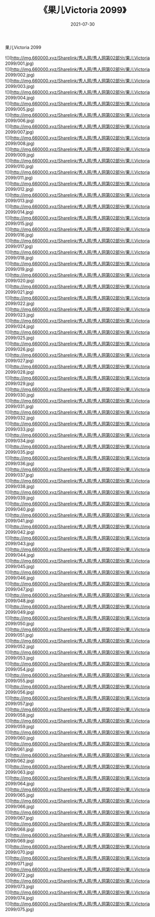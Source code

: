 ﻿---
layout: post
title:  《果儿Victoria 2099》
date:   2021-07-30
img: http://img.660000.xyz/Sharelink/秀人网/秀人网第02部分/果儿Victoria 2099/000.jpg
categories: [美女, 清纯, 唯美]
---

果儿Victoria 2099

  ![](http://img.660000.xyz/Sharelink/秀人网/秀人网第02部分/果儿Victoria 2099/001.jpg) <br> ![](http://img.660000.xyz/Sharelink/秀人网/秀人网第02部分/果儿Victoria 2099/002.jpg) <br> ![](http://img.660000.xyz/Sharelink/秀人网/秀人网第02部分/果儿Victoria 2099/003.jpg) <br> ![](http://img.660000.xyz/Sharelink/秀人网/秀人网第02部分/果儿Victoria 2099/004.jpg) <br> ![](http://img.660000.xyz/Sharelink/秀人网/秀人网第02部分/果儿Victoria 2099/005.jpg) <br> ![](http://img.660000.xyz/Sharelink/秀人网/秀人网第02部分/果儿Victoria 2099/006.jpg) <br> ![](http://img.660000.xyz/Sharelink/秀人网/秀人网第02部分/果儿Victoria 2099/007.jpg) <br> ![](http://img.660000.xyz/Sharelink/秀人网/秀人网第02部分/果儿Victoria 2099/008.jpg) <br> ![](http://img.660000.xyz/Sharelink/秀人网/秀人网第02部分/果儿Victoria 2099/009.jpg) <br> ![](http://img.660000.xyz/Sharelink/秀人网/秀人网第02部分/果儿Victoria 2099/010.jpg) <br> ![](http://img.660000.xyz/Sharelink/秀人网/秀人网第02部分/果儿Victoria 2099/011.jpg) <br> ![](http://img.660000.xyz/Sharelink/秀人网/秀人网第02部分/果儿Victoria 2099/012.jpg) <br> ![](http://img.660000.xyz/Sharelink/秀人网/秀人网第02部分/果儿Victoria 2099/013.jpg) <br> ![](http://img.660000.xyz/Sharelink/秀人网/秀人网第02部分/果儿Victoria 2099/014.jpg) <br> ![](http://img.660000.xyz/Sharelink/秀人网/秀人网第02部分/果儿Victoria 2099/015.jpg) <br> ![](http://img.660000.xyz/Sharelink/秀人网/秀人网第02部分/果儿Victoria 2099/016.jpg) <br> ![](http://img.660000.xyz/Sharelink/秀人网/秀人网第02部分/果儿Victoria 2099/017.jpg) <br> ![](http://img.660000.xyz/Sharelink/秀人网/秀人网第02部分/果儿Victoria 2099/018.jpg) <br> ![](http://img.660000.xyz/Sharelink/秀人网/秀人网第02部分/果儿Victoria 2099/019.jpg) <br> ![](http://img.660000.xyz/Sharelink/秀人网/秀人网第02部分/果儿Victoria 2099/020.jpg) <br> ![](http://img.660000.xyz/Sharelink/秀人网/秀人网第02部分/果儿Victoria 2099/021.jpg) <br> ![](http://img.660000.xyz/Sharelink/秀人网/秀人网第02部分/果儿Victoria 2099/022.jpg) <br> ![](http://img.660000.xyz/Sharelink/秀人网/秀人网第02部分/果儿Victoria 2099/023.jpg) <br> ![](http://img.660000.xyz/Sharelink/秀人网/秀人网第02部分/果儿Victoria 2099/024.jpg) <br> ![](http://img.660000.xyz/Sharelink/秀人网/秀人网第02部分/果儿Victoria 2099/025.jpg) <br> ![](http://img.660000.xyz/Sharelink/秀人网/秀人网第02部分/果儿Victoria 2099/026.jpg) <br> ![](http://img.660000.xyz/Sharelink/秀人网/秀人网第02部分/果儿Victoria 2099/027.jpg) <br> ![](http://img.660000.xyz/Sharelink/秀人网/秀人网第02部分/果儿Victoria 2099/028.jpg) <br> ![](http://img.660000.xyz/Sharelink/秀人网/秀人网第02部分/果儿Victoria 2099/029.jpg) <br> ![](http://img.660000.xyz/Sharelink/秀人网/秀人网第02部分/果儿Victoria 2099/030.jpg) <br> ![](http://img.660000.xyz/Sharelink/秀人网/秀人网第02部分/果儿Victoria 2099/031.jpg) <br> ![](http://img.660000.xyz/Sharelink/秀人网/秀人网第02部分/果儿Victoria 2099/032.jpg) <br> ![](http://img.660000.xyz/Sharelink/秀人网/秀人网第02部分/果儿Victoria 2099/033.jpg) <br> ![](http://img.660000.xyz/Sharelink/秀人网/秀人网第02部分/果儿Victoria 2099/034.jpg) <br> ![](http://img.660000.xyz/Sharelink/秀人网/秀人网第02部分/果儿Victoria 2099/035.jpg) <br> ![](http://img.660000.xyz/Sharelink/秀人网/秀人网第02部分/果儿Victoria 2099/036.jpg) <br> ![](http://img.660000.xyz/Sharelink/秀人网/秀人网第02部分/果儿Victoria 2099/037.jpg) <br> ![](http://img.660000.xyz/Sharelink/秀人网/秀人网第02部分/果儿Victoria 2099/038.jpg) <br> ![](http://img.660000.xyz/Sharelink/秀人网/秀人网第02部分/果儿Victoria 2099/039.jpg) <br> ![](http://img.660000.xyz/Sharelink/秀人网/秀人网第02部分/果儿Victoria 2099/040.jpg) <br> ![](http://img.660000.xyz/Sharelink/秀人网/秀人网第02部分/果儿Victoria 2099/041.jpg) <br> ![](http://img.660000.xyz/Sharelink/秀人网/秀人网第02部分/果儿Victoria 2099/042.jpg) <br> ![](http://img.660000.xyz/Sharelink/秀人网/秀人网第02部分/果儿Victoria 2099/043.jpg) <br> ![](http://img.660000.xyz/Sharelink/秀人网/秀人网第02部分/果儿Victoria 2099/044.jpg) <br> ![](http://img.660000.xyz/Sharelink/秀人网/秀人网第02部分/果儿Victoria 2099/045.jpg) <br> ![](http://img.660000.xyz/Sharelink/秀人网/秀人网第02部分/果儿Victoria 2099/046.jpg) <br> ![](http://img.660000.xyz/Sharelink/秀人网/秀人网第02部分/果儿Victoria 2099/047.jpg) <br> ![](http://img.660000.xyz/Sharelink/秀人网/秀人网第02部分/果儿Victoria 2099/048.jpg) <br> ![](http://img.660000.xyz/Sharelink/秀人网/秀人网第02部分/果儿Victoria 2099/049.jpg) <br> ![](http://img.660000.xyz/Sharelink/秀人网/秀人网第02部分/果儿Victoria 2099/050.jpg) <br> ![](http://img.660000.xyz/Sharelink/秀人网/秀人网第02部分/果儿Victoria 2099/051.jpg) <br> ![](http://img.660000.xyz/Sharelink/秀人网/秀人网第02部分/果儿Victoria 2099/052.jpg) <br> ![](http://img.660000.xyz/Sharelink/秀人网/秀人网第02部分/果儿Victoria 2099/053.jpg) <br> ![](http://img.660000.xyz/Sharelink/秀人网/秀人网第02部分/果儿Victoria 2099/054.jpg) <br> ![](http://img.660000.xyz/Sharelink/秀人网/秀人网第02部分/果儿Victoria 2099/055.jpg) <br> ![](http://img.660000.xyz/Sharelink/秀人网/秀人网第02部分/果儿Victoria 2099/056.jpg) <br> ![](http://img.660000.xyz/Sharelink/秀人网/秀人网第02部分/果儿Victoria 2099/057.jpg) <br> ![](http://img.660000.xyz/Sharelink/秀人网/秀人网第02部分/果儿Victoria 2099/058.jpg) <br> ![](http://img.660000.xyz/Sharelink/秀人网/秀人网第02部分/果儿Victoria 2099/059.jpg) <br> ![](http://img.660000.xyz/Sharelink/秀人网/秀人网第02部分/果儿Victoria 2099/060.jpg) <br> ![](http://img.660000.xyz/Sharelink/秀人网/秀人网第02部分/果儿Victoria 2099/061.jpg) <br> ![](http://img.660000.xyz/Sharelink/秀人网/秀人网第02部分/果儿Victoria 2099/062.jpg) <br> ![](http://img.660000.xyz/Sharelink/秀人网/秀人网第02部分/果儿Victoria 2099/063.jpg) <br> ![](http://img.660000.xyz/Sharelink/秀人网/秀人网第02部分/果儿Victoria 2099/064.jpg) <br> ![](http://img.660000.xyz/Sharelink/秀人网/秀人网第02部分/果儿Victoria 2099/065.jpg) <br> ![](http://img.660000.xyz/Sharelink/秀人网/秀人网第02部分/果儿Victoria 2099/066.jpg) <br> ![](http://img.660000.xyz/Sharelink/秀人网/秀人网第02部分/果儿Victoria 2099/067.jpg) <br> ![](http://img.660000.xyz/Sharelink/秀人网/秀人网第02部分/果儿Victoria 2099/068.jpg) <br> ![](http://img.660000.xyz/Sharelink/秀人网/秀人网第02部分/果儿Victoria 2099/069.jpg) <br> ![](http://img.660000.xyz/Sharelink/秀人网/秀人网第02部分/果儿Victoria 2099/070.jpg) <br> ![](http://img.660000.xyz/Sharelink/秀人网/秀人网第02部分/果儿Victoria 2099/071.jpg) <br> ![](http://img.660000.xyz/Sharelink/秀人网/秀人网第02部分/果儿Victoria 2099/072.jpg) <br> ![](http://img.660000.xyz/Sharelink/秀人网/秀人网第02部分/果儿Victoria 2099/073.jpg) <br> ![](http://img.660000.xyz/Sharelink/秀人网/秀人网第02部分/果儿Victoria 2099/074.jpg) <br> ![](http://img.660000.xyz/Sharelink/秀人网/秀人网第02部分/果儿Victoria 2099/075.jpg) <br>